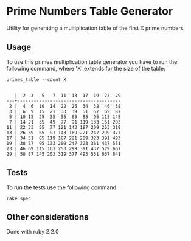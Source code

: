 # Prime Numbers Table Generator

Utility for generating a multiplication table of the first X prime numbers.

## Usage

To use this primes multiplication table generator you have to run the following command, where 'X' extends for the size of the table:

    primes_table --count X


       |  2  3   5   7  11  13  17  19  23  29
    ---+--------------------------------------
     2 |  4  6  10  14  22  26  34  38  46  58
     3 |  6  9  15  21  33  39  51  57  69  87
     5 | 10 15  25  35  55  65  85  95 115 145
     7 | 14 21  35  49  77  91 119 133 161 203
    11 | 22 33  55  77 121 143 187 209 253 319
    13 | 26 39  65  91 143 169 221 247 299 377
    17 | 34 51  85 119 187 221 289 323 391 493
    19 | 38 57  95 133 209 247 323 361 437 551
    23 | 46 69 115 161 253 299 391 437 529 667
    29 | 58 87 145 203 319 377 493 551 667 841

## Tests

To run the tests use the following command:

    rake spec

## Other considerations

Done with ruby 2.2.0
